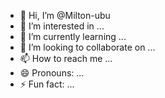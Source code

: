 - 👋 Hi, I’m @Milton-ubu
- 👀 I’m interested in ...
- 🌱 I’m currently learning ...
- 💞️ I’m looking to collaborate on ...
- 📫 How to reach me ...
- 😄 Pronouns: ...
- ⚡ Fun fact: ...

<!---
Milton-ubu/Milton-ubu is a ✨ special ✨ repository because its `README.md` (this file) appears on your GitHub profile.
You can click the Preview link to take a look at your changes.
--->
